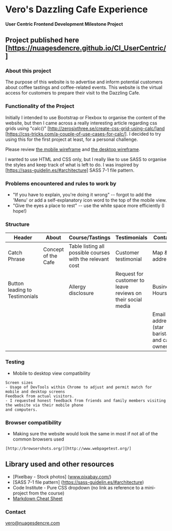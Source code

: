 # Vero's Dazzling Cafe Experience

#### User Centric Frontend Development Milestone Project


## Project published here [https://nuagesdencre.github.io/CI_UserCentric/]  
### About this project
The purpose of this website is to advertise and inform potential customers about coffee tastings and coffee-related events. This website is the virtual access for customers to prepare their visit to the Dazzling Cafe. 

### Functionality of the Project

Initially I intended to use Bootstrap or Flexbox to organise the content of the website, but then I came across a really interesting article regarding css grids using "calc()" [http://zerosixthree.se/create-css-grid-using-calc/]and [https://css-tricks.com/a-couple-of-use-cases-for-calc/]. I decided to try using this for the first project at least, for a personal challenge.

Please review [the mobile wireframe](ux/mobile_usercentric.pdf) and [the desktop wireframe](ux/desktop_usercentric.pdf).


I wanted to use HTML and CSS only, but I really like to use SASS to organise the styles and keep track of what is left to do. I was inspired by [https://sass-guidelin.es/#architecture] SASS 7-1 file pattern.

### Problems encountered and rules to work by
* "If you have to explain, you're doing it wrong" -- forgot to add the 'Menu' or add a self-explanatory icon word to the top of the mobile view.
* "Give the eyes a place to rest" -- use the white space more efficiently (I hope!)

### Structure 
Header|About| Course/Tastings|Testimonials|Contact|Footer
---|---|---|---|---|---|
Catch Phrase|Concept of the Cafe|Table listing all possible courses with the relevant cost|Customer testimonial|Map & address|Social media icons|
Button leading to Testimonials||Allergy disclosure|Request for customer to leave reviews on their social media|Business Hours||
|||||Email address (star barista and cafe owner)|

### Testing
- Mobile to desktop view compatibility
``` 
Screen sizes
- Usage of DevTools within Chrome to adjust and permit match for mobile and desktop screens
Feedback from actual visitors.
- I requested honest feedback from friends and family members visiting the website via their mobile phone 
and computers.

```
### Browser compatibility
- Making sure the website would look the same in most if not all of the common browsers used
```
[http://browsershots.org/][http://www.webpagetest.org/]
```

## Library used and other resources

* [Pixelbay - Stock photos] (www.pixabay.com/) 
* [SASS 7-1 file pattern] (https://sass-guidelin.es/#architecture) 
* Code Institute - Pure CSS dropdown (no link as reference to a mini-project from the course)
* [Markdown Cheat Sheet](https://github.com/adam-p/markdown-here/wiki/Markdown-Cheatsheet)

### Contact
vero@nuagesdencre.com
